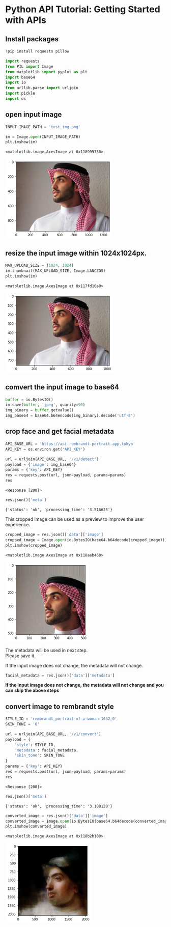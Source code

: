 # Python API Tutorial: Getting Started with APIs

## Install packages


```python
!pip install requests pillow
```


```python
import requests
from PIL import Image
from matplotlib import pyplot as plt
import base64
import io
from urllib.parse import urljoin
import pickle
import os
```

## open input image


```python
INPUT_IMAGE_PATH = 'test_img.png'
```


```python
im = Image.open(INPUT_IMAGE_PATH)
plt.imshow(im)
```




    <matplotlib.image.AxesImage at 0x118995730>




![png](output_6_1.png)


## resize the input image within 1024x1024px.  


```python
MAX_UPLOAD_SIZE = (1024, 1024)
im.thumbnail(MAX_UPLOAD_SIZE, Image.LANCZOS)
plt.imshow(im)
```




    <matplotlib.image.AxesImage at 0x117fd10a0>




![png](output_8_1.png)


## comvert the input image to base64


```python
buffer = io.BytesIO()
im.save(buffer, 'jpeg', quarity=90)
img_binary = buffer.getvalue()
img_base64 = base64.b64encode(img_binary).decode('utf-8')
```

## crop face and get facial metadata


```python
API_BASE_URL = 'https://api.rembrandt-portrait-app.tokyo'
API_KEY = os.environ.get('API_KEY')
```


```python
url = urljoin(API_BASE_URL, '/v1/detect')
payload = {'image': img_base64}
params = {'key': API_KEY}
res = requests.post(url, json=payload, params=params)
res
```




    <Response [200]>




```python
res.json()['meta']
```




    {'status': 'ok', 'processing_time': '3.516625'}



This cropped image can be used as a preview to improve the user experience.


```python
cropped_image = res.json()['data']['image']
cropped_image = Image.open(io.BytesIO(base64.b64decode(cropped_image)))
plt.imshow(cropped_image)
```




    <matplotlib.image.AxesImage at 0x118aeb460>




![png](output_16_1.png)


The metadata will be used in next step.  
Please save it.  

If the input image does not change, the metadata will not change.


```python
facial_metadata = res.json()['data']['metadata']
```

**If the input image does not change, the metadata will not change and you can skip the above steps**

## convert image to rembrandt style


```python
STYLE_ID = 'rembrandt_portrait-of-a-woman-1632_0'
SKIN_TONE = '0'
```


```python
url = urljoin(API_BASE_URL, '/v1/convert')
payload = {
    'style': STYLE_ID,
    'metadata': facial_metadata,
    'skin_tone': SKIN_TONE
}
params = {'key': API_KEY}
res = requests.post(url, json=payload, params=params)
res
```




    <Response [200]>




```python
res.json()['meta']
```




    {'status': 'ok', 'processing_time': '3.188128'}




```python
converted_image = res.json()['data']['image']
converted_image = Image.open(io.BytesIO(base64.b64decode(converted_image)))
plt.imshow(converted_image)
```




    <matplotlib.image.AxesImage at 0x118b2b100>




![png](output_24_1.png)

